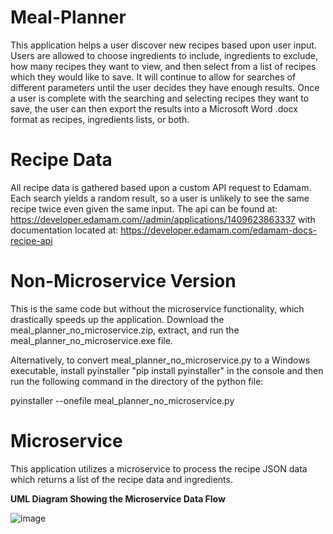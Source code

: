 # Meal-Planner
This application helps a user discover new recipes based upon user input.  Users are allowed to choose ingredients to include, ingredients to exclude, how many recipes they want to view, and then select from a list of recipes which they would like to save.  It will continue to allow for searches of different parameters until the user decides they have enough results.  Once a user is complete with the searching and selecting recipes they want to save, the user can then export the results into a Microsoft Word .docx format as recipes, ingredients lists, or both.  

# Recipe Data
All recipe data is gathered based upon a custom API request to Edamam.  Each search yields a random result, so a user is unlikely to see the same recipe twice even given the same input.  The api can be found at: https://developer.edamam.com//admin/applications/1409623863337 with documentation located at: https://developer.edamam.com/edamam-docs-recipe-api

# Non-Microservice Version
This is the same code but without the microservice functionality, which drastically speeds up the application.  Download the meal_planner_no_microservice.zip, extract, and run the meal_planner_no_microservice.exe file.

Alternatively, to convert meal_planner_no_microservice.py to a Windows executable, install pyinstaller "pip install pyinstaller" in the console and then run the following command in the directory of the python file:

pyinstaller --onefile meal_planner_no_microservice.py

# Microservice
This application utilizes a microservice to process the recipe JSON data which returns a list of the recipe data and ingredients.  

**UML Diagram Showing the Microservice Data Flow**

![image](https://github.com/Civenge/Meal-Planner/assets/91363144/a76238e3-f01a-4aec-9a42-342907a62aa1)
